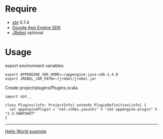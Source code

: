 Require
=======

 * [sbt][] 0.7.4
 * [Google App Engine SDK][GAE]
 * [JRebel][] optional

[sbt]: http://simple-build-tool.googlecode.com/
[GAE]: http://code.google.com/intl/en/appengine/downloads.html
[JRebel]: http://www.zeroturnaround.com/jrebel/

Usage
=====

export environment variables

    export APPENGINE_SDK_HOME=~/appengine-java-sdk-1.4.0
    export JREBEL_JAR_PATH=~/jrebel/jrebel.jar

Create project/plugins/Plugins.scala

<pre><code>import sbt._

class Plugins(info: ProjectInfo) extends PluginDefinition(info) {
  val appenginePlugin = "net.stbbs.yasushi" % "sbt-appengine-plugin" % "2.3-SNAPSHOT"
}
</code></pre>

----
[Hello World example][HelloWorld]

[HelloWorld]: http://gist.github.com/377611
